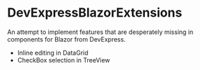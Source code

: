 # DevExpressBlazorExtensions

An attempt to implement features that are desperately missing in components for Blazor from DevExpress.

- Inline editing in DataGrid
- CheckBox selection in TreeView
